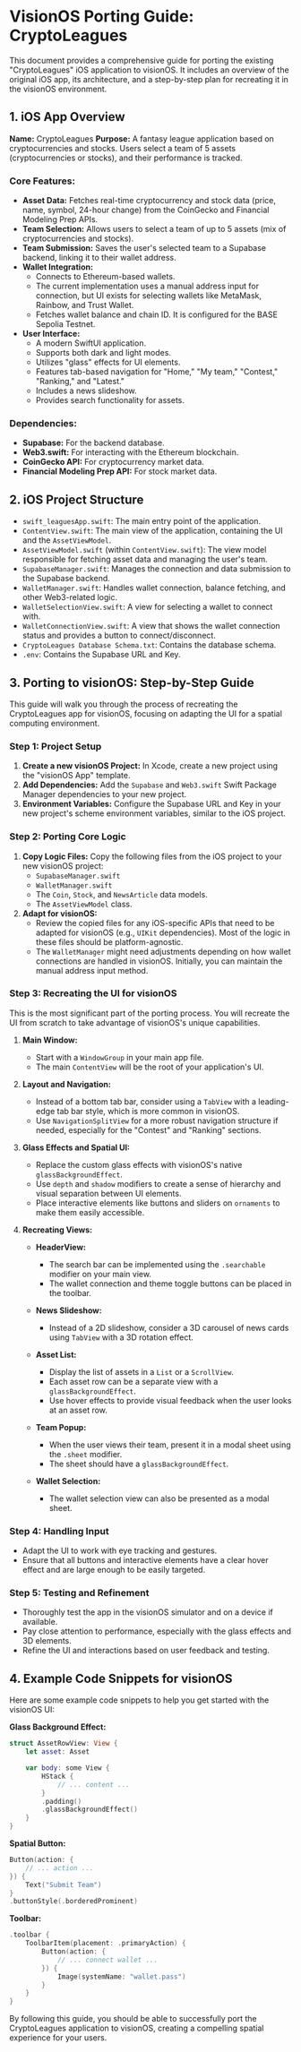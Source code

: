 # VisionOS Porting Guide: CryptoLeagues

This document provides a comprehensive guide for porting the existing "CryptoLeagues" iOS application to visionOS. It includes an overview of the original iOS app, its architecture, and a step-by-step plan for recreating it in the visionOS environment.

## 1. iOS App Overview

**Name:** CryptoLeagues
**Purpose:** A fantasy league application based on cryptocurrencies and stocks. Users select a team of 5 assets (cryptocurrencies or stocks), and their performance is tracked.

### Core Features:

*   **Asset Data:** Fetches real-time cryptocurrency and stock data (price, name, symbol, 24-hour change) from the CoinGecko and Financial Modeling Prep APIs.
*   **Team Selection:** Allows users to select a team of up to 5 assets (mix of cryptocurrencies and stocks).
*   **Team Submission:** Saves the user's selected team to a Supabase backend, linking it to their wallet address.
*   **Wallet Integration:**
    *   Connects to Ethereum-based wallets.
    *   The current implementation uses a manual address input for connection, but UI exists for selecting wallets like MetaMask, Rainbow, and Trust Wallet.
    *   Fetches wallet balance and chain ID. It is configured for the BASE Sepolia Testnet.
*   **User Interface:**
    *   A modern SwiftUI application.
    *   Supports both dark and light modes.
    *   Utilizes "glass" effects for UI elements.
    *   Features tab-based navigation for "Home," "My team," "Contest," "Ranking," and "Latest."
    *   Includes a news slideshow.
    *   Provides search functionality for assets.

### Dependencies:

*   **Supabase:** For the backend database.
*   **Web3.swift:** For interacting with the Ethereum blockchain.
*   **CoinGecko API:** For cryptocurrency market data.
*   **Financial Modeling Prep API:** For stock market data.

## 2. iOS Project Structure

*   `swift_leaguesApp.swift`: The main entry point of the application.
*   `ContentView.swift`: The main view of the application, containing the UI and the `AssetViewModel`.
*   `AssetViewModel.swift` (within `ContentView.swift`): The view model responsible for fetching asset data and managing the user's team.
*   `SupabaseManager.swift`: Manages the connection and data submission to the Supabase backend.
*   `WalletManager.swift`: Handles wallet connection, balance fetching, and other Web3-related logic.
*   `WalletSelectionView.swift`: A view for selecting a wallet to connect with.
*   `WalletConnectionView.swift`: A view that shows the wallet connection status and provides a button to connect/disconnect.
*   `CryptoLeagues Database Schema.txt`: Contains the database schema.
*   `.env`: Contains the Supabase URL and Key.

## 3. Porting to visionOS: Step-by-Step Guide

This guide will walk you through the process of recreating the CryptoLeagues app for visionOS, focusing on adapting the UI for a spatial computing environment.

### Step 1: Project Setup

1.  **Create a new visionOS Project:** In Xcode, create a new project using the "visionOS App" template.
2.  **Add Dependencies:** Add the `Supabase` and `Web3.swift` Swift Package Manager dependencies to your new project.
3.  **Environment Variables:** Configure the Supabase URL and Key in your new project's scheme environment variables, similar to the iOS project.

### Step 2: Porting Core Logic

1.  **Copy Logic Files:** Copy the following files from the iOS project to your new visionOS project:
    *   `SupabaseManager.swift`
    *   `WalletManager.swift`
    *   The `Coin`, `Stock`, and `NewsArticle` data models.
    *   The `AssetViewModel` class.
2.  **Adapt for visionOS:**
    *   Review the copied files for any iOS-specific APIs that need to be adapted for visionOS (e.g., `UIKit` dependencies). Most of the logic in these files should be platform-agnostic.
    *   The `WalletManager` might need adjustments depending on how wallet connections are handled in visionOS. Initially, you can maintain the manual address input method.

### Step 3: Recreating the UI for visionOS

This is the most significant part of the porting process. You will recreate the UI from scratch to take advantage of visionOS's unique capabilities.

1.  **Main Window:**
    *   Start with a `WindowGroup` in your main app file.
    *   The main `ContentView` will be the root of your application's UI.

2.  **Layout and Navigation:**
    *   Instead of a bottom tab bar, consider using a `TabView` with a leading-edge tab bar style, which is more common in visionOS.
    *   Use `NavigationSplitView` for a more robust navigation structure if needed, especially for the "Contest" and "Ranking" sections.

3.  **Glass Effects and Spatial UI:**
    *   Replace the custom glass effects with visionOS's native `glassBackgroundEffect`.
    *   Use `depth` and `shadow` modifiers to create a sense of hierarchy and visual separation between UI elements.
    *   Place interactive elements like buttons and sliders on `ornaments` to make them easily accessible.

4.  **Recreating Views:**

    *   **HeaderView:**
        *   The search bar can be implemented using the `.searchable` modifier on your main view.
        *   The wallet connection and theme toggle buttons can be placed in the toolbar.

    *   **News Slideshow:**
        *   Instead of a 2D slideshow, consider a 3D carousel of news cards using `TabView` with a 3D rotation effect.

    *   **Asset List:**
        *   Display the list of assets in a `List` or a `ScrollView`.
        *   Each asset row can be a separate view with a `glassBackgroundEffect`.
        *   Use hover effects to provide visual feedback when the user looks at an asset row.

    *   **Team Popup:**
        *   When the user views their team, present it in a modal sheet using the `.sheet` modifier.
        *   The sheet should have a `glassBackgroundEffect`.

    *   **Wallet Selection:**
        *   The wallet selection view can also be presented as a modal sheet.

### Step 4: Handling Input

*   Adapt the UI to work with eye tracking and gestures.
*   Ensure that all buttons and interactive elements have a clear hover effect and are large enough to be easily targeted.

### Step 5: Testing and Refinement

*   Thoroughly test the app in the visionOS simulator and on a device if available.
*   Pay close attention to performance, especially with the glass effects and 3D elements.
*   Refine the UI and interactions based on user feedback and testing.

## 4. Example Code Snippets for visionOS

Here are some example code snippets to help you get started with the visionOS UI:

**Glass Background Effect:**

```swift
struct AssetRowView: View {
    let asset: Asset

    var body: some View {
        HStack {
            // ... content ...
        }
        .padding()
        .glassBackgroundEffect()
    }
}
```

**Spatial Button:**

```swift
Button(action: {
    // ... action ...
}) {
    Text("Submit Team")
}
.buttonStyle(.borderedProminent)
```

**Toolbar:**

```swift
.toolbar {
    ToolbarItem(placement: .primaryAction) {
        Button(action: {
            // ... connect wallet ...
        }) {
            Image(systemName: "wallet.pass")
        }
    }
}
```

By following this guide, you should be able to successfully port the CryptoLeagues application to visionOS, creating a compelling spatial experience for your users.
